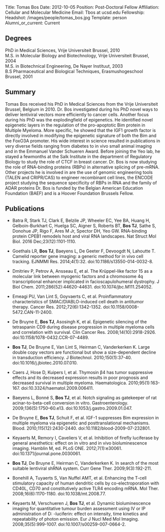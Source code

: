Title: Tomas Bos
Date: 2012-10-05
Position: Post-Doctoral Fellow
Affiliation: Cellular and Molecular Medicine
Email: Tbos at ucsd.edu
Fellowship:
Headshot: /images/people/tomas_bos.jpg
Template: person
Alumni_or_current: Current

## Degrees
PhD in Medical Sciences, Vrije Universiteit Brussel, 2010<br>
M.S. in Molecular Biology and Biotechnology, Vrije Universiteit Brussel, 2004<br>
M.S. in Biotechnical Engineering, De Nayer Instituut, 2003<br>
B.S Pharmaceutical and Biological Techniques, Erasmushogeschool Brussel, 2001<br>




## Summary

Tomas Bos received his PhD in Medical Sciences from the Vrije Universiteit Brussel, Belgium in 2010. Dr. Bos investigated during his PhD novel ways to deliver lentiviral vectors more efficiently to cancer cells. Another focus during his PhD was the explodingfield of epigenetics. He identified novel epigenetic layers in the regulation of the pro-apoptotic Bim protein in Multiple Myeloma. More specific, he showed that the IGF1 growth factor is directly involved in modifying the epigenetic signature of both the Bim and the FoxO3A promoter. His wide interest in science resulted in publications in very diverse fields ranging from diabetes to in vivo small animal imaging and in the Emmanuel Vander Schueren Award. Before joining the Yeo lab, he stayed a fewmonths at the Salk Institute in the department of Regulatory Biology to study the role of CTCF in breast cancer. Dr. Bos is now studying the role of RNA-binding proteins (RBPs) in alternative splicing of pre-mRNA. Other projects he is involved in are the use of genomic engineering tools (TALEN and CRIPR/CAS) to engineer recombinant cell lines, the ENCODE project studying the sequence specificity of RBPs in RNA and the family of ADAR proteins Dr. Bos is funded by the Belgian American Education Foundation (BAEF) and is a Hoover Foundation Brussels Fellow.


## Publications
* Batra R, Stark TJ, Clark E, Belzile JP, Wheeler EC, Yee BA, Huang H, Gelboin-Burkhart C, Huelga SC, Aigner S, Roberts BT, **Bos TJ**, Sathe S, Donohue JP, Rigo F, Ares M Jr, Spector DH, Yeo GW. RNA-binding protein CPEB1 remodels host and viral RNA landscapes. Nat Struct Mol Biol. 2016 Dec;23(12):1101-1110. 

*	Goethals LR, **Bos TJ**, Baeyens L, De Geeter F, Devoogdt N, Lahoutte T. Camelid reporter gene imaging: a generic method for in vivo cell tracking. EJNMMI Res. 2014;4(1):32. doi:10.1186/s13550-014-0032-8.


* 	Dmitriev P, Petrov A, Ansseau E, et al. The Krüppel-like factor 15 as a molecular link between myogenic factors and a chromosome 4q transcriptional enhancer implicated in facioscapulohumeral dystrophy. J Biol Chem. 2011;286(52):44620-44631. doi:10.1074/jbc.M111.254052.


*	Emeagi PU, Van Lint S, Goyvaerts C, et al. Proinflammatory characteristics of SMAC/DIABLO-induced cell death in antitumor therapy. Cancer Res. 2012;72(6):1342-1352. doi:10.1158/0008-5472.CAN-11-2400.


* 	De Bruyne E, **Bos TJ**, Asosingh K, et al. Epigenetic silencing of the tetraspanin CD9 during disease progression in multiple myeloma cells and correlation with survival. Clin Cancer Res. 2008;14(10):2918-2926. doi:10.1158/1078-0432.CCR-07-4489.


* 	**Bos TJ**, De Bruyne E, Van Lint S, Heirman C, Vanderkerken K. Large double copy vectors are functional but show a size-dependent decline in transduction efficiency. J Biotechnol. 2010;150(1):37-40. doi:10.1016/j.jbiotec.2010.07.010.


* 	Caers J, Hose D, Kuipers I, et al. Thymosin β4 has tumor suppressive effects and its decreased expression results in poor prognosis and decreased survival in multiple myeloma. Haematologica. 2010;95(1):163-167. doi:10.3324/haematol.2009.006411.


*	Baeyens L, Bonné S, **Bos TJ**, et al. Notch signaling as gatekeeper of rat acinar-to-beta-cell conversion in vitro. Gastroenterology. 2009;136(5):1750–60.e13. doi:10.1053/j.gastro.2009.01.047.


*	De Bruyne E, **Bos TJ**, Schuit F, et al. IGF-1 suppresses Bim expression in multiple myeloma via epigenetic and posttranslational mechanisms. Blood. 2010;115(12):2430-2440. doi:10.1182/blood-2009-07-232801.


*	Keyaerts M, Remory I, Caveliers V, et al. Inhibition of firefly luciferase by general anesthetics: effect on in vitro and in vivo bioluminescence imaging. Hamblin M, ed. PLoS ONE. 2012;7(1):e30061. doi:10.1371/journal.pone.0030061.


*	**Bos TJ**, De Bruyne E, Heirman C, Vanderkerken K. In search of the most suitable lentiviral shRNA system. Curr Gene Ther. 2009;9(3):192-211.


*	Bonehill A, Tuyaerts S, Van Nuffel AMT, et al. Enhancing the T-cell stimulatory capacity of human dendritic cells by co-electroporation with CD40L, CD70 and constitutively active TLR4 encoding mRNA. Mol Ther. 2008;16(6):1170-1180. doi:10.1038/mt.2008.77.


*	Keyaerts M, Verschueren J, **Bos TJ**, et al. Dynamic bioluminescence imaging for quantitative tumour burden assessment using IV or IP administration of D: -luciferin: effect on intensity, time kinetics and repeatability of photon emission. Eur J Nucl Med Mol Imaging. 2008;35(5):999-1007. doi:10.1007/s00259-007-0664-2.
